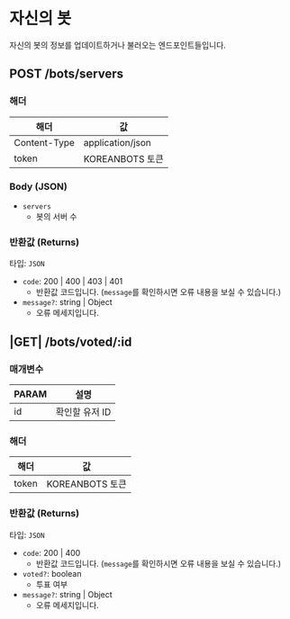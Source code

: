 # 자신의 봇

자신의 봇의 정보를 업데이트하거나 불러오는 엔드포인트들입니다.

## <method>POST</method> /bots/servers

### 해더

| 해더 | 값 |
| ----| ---|
| Content-Type | application/json |
| token        | KOREANBOTS 토큰  |

### Body (JSON)

- `servers`
  - 봇의 서버 수

### 반환값 (Returns)

타입: `JSON`

- `code`: 200 | 400 | 403 | 401
  - 반환값 코드입니다. (`message`를 확인하시면 오류 내용을 보실 수 있습니다.)
- `message?`: string | Object
  - 오류 메세지입니다.

## |GET| /bots/voted/:id

### 매개변수

| PARAM | 설명 |
| ------| -----|
| id    | 확인할 유저 ID |

### 해더

| 해더 | 값 |
| ----| ---|
| token        | KOREANBOTS 토큰  |

### 반환값 (Returns)

타입: `JSON`

- `code`: 200 | 400
  - 반환값 코드입니다. (`message`를 확인하시면 오류 내용을 보실 수 있습니다.)
- `voted?`: boolean
  - 투표 여부
- `message?`: string | Object
  - 오류 메세지입니다.
